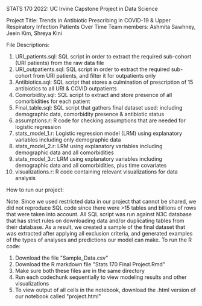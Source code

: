 STATS 170 2022: UC Irvine Capstone Project in Data Science 

Project Title: Trends in Antibiotic Prescribing in COVID-19 & Upper Respiratory Infection Patients Over Time
Team members: Ashmita Sawhney, Jeein Kim, Shreya Kini


File Descriptions: 
1. URI_patients.sql: SQL script in order to extract the required sub-cohort (URI patients) from the raw data file
2. URI_outpatients.sql: SQL script in order to extract the required sub-cohort from URI patients, and filter it for outpatients only
3. Antibiotics.sql: SQL script that stores a culmination of prescription of 15 antibiotics to all URI & COVID outpatients 
4. Comorbidity.sql: SQL script to extract and store presence of all comorbidities for each patient 
5. Final_table.sql: SQL script that gathers final dataset used: including demographic data, comorbidity presence & antibiotic status 
6. assumptions.r: R code for checking assumptions that are needed for logistic regression
7. stats_model_1.r: Logistic regression model (LRM) using explanatory variables including only demographic data 
8. stats_model_2.r: LRM using explanatory variables including demographic data and all comorbidities 
9. stats_model_3.r: LRM using explanatory variables including demographic data and all comorbidities, plus time covariates 
10. visualizations.r: R code containing relevant visualizations for data analysis


How to run our project:

Note: Since we used restricted data in our project that cannot be shared, we did not reproduce SQL code since there were >15 tables and billions of rows that were taken into account. All SQL script was run against N3C database that has strict rules on downloading data and/or duplicating tables from their database. As a result, we created a sample of the final dataset that was extracted after applying all exclusion criteria, and generated examples of the types of analyses and predictions our model can make. To run the R code:

  1. Download the file "Sample_Data.csv"
  2. Download the R markdown file "Stats 170 Final Project.Rmd" 
  3. Make sure both these files are in the same directory
  4. Run each codechunk sequentially to view modeling results and other visualizations
  5. To view output of all cells in the notebook, download the .html version of our notebook called "project.html" 



